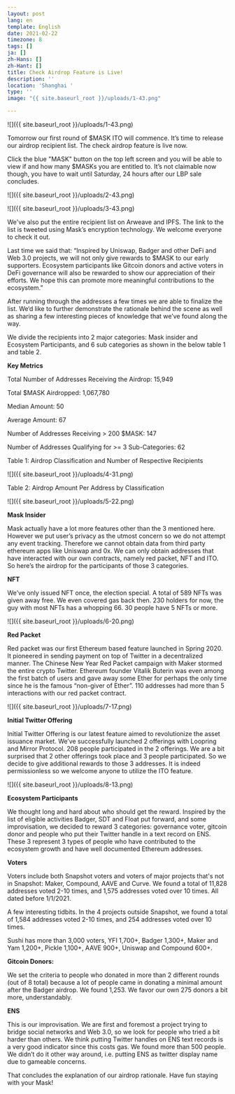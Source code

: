 ```yaml
---
layout: post
lang: en
template: English
date: 2021-02-22
timezone: 8
tags: []
ja: []
zh-Hans: []
zh-Hant: []
title: Check Airdrop Feature is Live!
description: ''
location: 'Shanghai '
type: ''
image: "{{ site.baseurl_root }}/uploads/1-43.png"

---
```

![]({{ site.baseurl_root }}/uploads/1-43.png)

Tomorrow our first round of $MASK ITO will commence. It’s time to release our airdrop recipient list. The check airdrop feature is live now.

Click the blue "MASK" button on the top left screen and you will be able to view if and how many $MASKs you are entitled to. It’s not claimable now though, you have to wait until Saturday, 24 hours after our LBP sale concludes.

![]({{ site.baseurl_root }}/uploads/2-43.png)

![]({{ site.baseurl_root }}/uploads/3-43.png)

We've also put the entire recipient list on Arweave and IPFS. The link to the list is tweeted using Mask’s encryption technology. We welcome everyone to check it out. 

Last time we said that: “Inspired by Uniswap, Badger and other DeFi and Web 3.0 projects, we will not only give rewards to $MASK to our early supporters. Ecosystem participants like Gitcoin donors and active voters in DeFi governance will also be rewarded to show our appreciation of their efforts. We hope this can promote more meaningful contributions to the ecosystem.”

After running through the addresses a few times we are able to finalize the list. We‘d like to further demonstrate the rationale behind the scene as well as sharing a few interesting pieces of knowledge that we’ve found along the way.

We divide the recipients into 2 major categories: Mask insider and Ecosystem Participants, and 6 sub categories as shown in the below table 1 and table 2.

**Key Metrics**

Total Number of Addresses Receiving the Airdrop: 15,949

Total $MASK Airdropped: 1,067,780

Median Amount: 50

Average Amount: 67

Number of Addresses Receiving > 200 $MASK: 147

Number of Addresses Qualifying for >= 3 Sub-Categories: 62

Table 1: Airdrop Classification and Number of Respective Recipients

![]({{ site.baseurl_root }}/uploads/4-31.png)

Table 2: Airdrop Amount Per Address by Classification

![]({{ site.baseurl_root }}/uploads/5-22.png)

**Mask Insider**

Mask actually have a lot more features other than the 3 mentioned here. However we put user’s privacy as the utmost concern so we do not attempt any event tracking. Therefore we cannot obtain data from third party ethereum apps like Uniswap and 0x. We can only obtain addresses that have interacted with our own contracts, namely red packet, NFT and ITO. So here’s the airdrop for the participants of those 3 categories.

**NFT**

We’ve only issued NFT once, the election special. A total of 589 NFTs was given away free. We even covered gas back then. 230 holders for now, the guy with most NFTs has a whopping 66. 30 people have 5 NFTs or more.

![]({{ site.baseurl_root }}/uploads/6-20.png)

**Red Packet**

Red packet was our first Ethereum based feature launched in Spring 2020. It pioneered in sending payment on top of Twitter in a decentralized manner. The Chinese New Year Red Packet campaign with Maker stormed the entire crypto Twitter. Ethereum founder Vitalik Buterin was even among the first batch of users and gave away some Ether for perhaps the only time since he is the famous “non-giver of Ether”. 110 addresses had more than 5 interactions with our red packet contract.

  
![]({{ site.baseurl_root }}/uploads/7-17.png)

**Initial Twitter Offering**

Initial Twitter Offering is our latest feature aimed to revolutionize the asset issuance market. We’ve successfully launched 2 offerings with Loopring and Mirror Protocol. 208 people participated in the 2 offerings. We are a bit surprised that 2 other offerings took place and 3 people participated. So we decide to give additional rewards to those 3 addresses. It is indeed permissionless so we welcome anyone to utilize the ITO feature.

![]({{ site.baseurl_root }}/uploads/8-13.png)

**Ecosystem Participants**

We thought long and hard about who should get the reward. Inspired by the list of eligible activities Badger, SDT and Float put forward, and some improvisation, we decided to reward 3 categories: governance voter, gitcoin donor and people who put their Twitter handle in a text record on ENS. These 3 represent 3 types of people who have contributed to the ecosystem growth and have well documented Ethereum addresses.

**Voters**

Voters include both Snapshot voters and voters of major projects that's not in Snapshot: Maker, Compound, AAVE and Curve. We found a total of 11,828 addresses voted 2-10 times, and 1,575 addresses voted over 10 times. All dated before 1/1/2021.

A few interesting tidbits. In the 4 projects outside Snapshot, we found a total of 1,584 addresses voted 2-10 times, and 254 addresses voted over 10 times.

Sushi has more than 3,000 voters, YFI 1,700+, Badger 1,300+, Maker and Yam 1,200+, Pickle 1,100+, AAVE 900+, Uniswap and Compound 600+.

**Gitcoin Donors:**

We set the criteria to people who donated in more than 2 different rounds (out of 8 total) because a lot of people came in donating a minimal amount after the Badger airdrop. We found 1,253. We favor our own 275 donors a bit more, understandably.

**ENS**

This is our improvisation. We are first and foremost a project trying to bridge social networks and Web 3.0, so we look for people who tried a bit harder than others. We think putting Twitter handles on ENS text records is a very good indicator since this costs gas. We found more than 500 people. We didn’t do it other way around, i.e. putting ENS as twitter display name due to gameable concerns.

That concludes the explanation of our airdrop rationale. Have fun staying with your Mask!